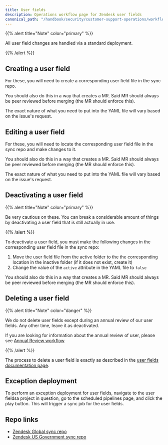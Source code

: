 ```yaml
---
title: User fields
description: Operations workflow page for Zendesk user fields
canonical_path: "/handbook/security/customer-support-operations/workflows/zendesk/user-fields"
---
```


{{% alert title="Note" color="primary" %}}

All user field changes are handled via a standard deployment.

{{% /alert %}}

## Creating a user field

For these, you will need to create a corresponding user field file in the sync repo.

You should also do this in a way that creates a MR. Said MR should always be peer reviewed before merging (the MR should enforce this).

The exact nature of what you need to put into the YAML file will vary based on the issue's request.

## Editing a user field

For these, you will need to locate the corresponding user field file in the sync repo and make changes to it.

You should also do this in a way that creates a MR. Said MR should always be peer reviewed before merging (the MR should enforce this).

The exact nature of what you need to put into the YAML file will vary based on the issue's request.

## Deactivating a user field

{{% alert title="Note" color="primary" %}}

Be very cautious on these. You can break a considerable amount of things by deactivating a user field that is still actually in use.

{{% /alert %}}

To deactivate a user field, you must make the following changes in the corresponding user field file in the sync repo:

1. Move the user field file from the active folder to the the corresponding location in the inactive folder (if it does not exist, create it)
1. Change the value of the `active` attribute in the YAML file to `false`

You should also do this in a way that creates a MR. Said MR should always be peer reviewed before merging (the MR should enforce this).

## Deleting a user field

{{% alert title="Note" color="danger" %}}

We do not delete user fields except during an annual review of our user fields. Any other time, leave it as deactivated.

If you are looking for information about the annual review of user, please see [Annual Review workflow](../annual-review)

{{% /alert %}}

The process to delete a user field is exactly as described in the [user fields documentation page](../../docs/zendesk/user-fields#deleting-user-fields).

## Exception deployment

To perform an exception deployment for user fields, navigate to the user fieldsa project in question, go to the scheduled pipelines page, and click the play button. This will trigger a sync job for the user fields.

## Repo links

- [Zendesk Global sync repo](https://gitlab.com/gitlab-support-readiness/zendesk-global/users/fields)
- [Zendesk US Government sync repo](https://gitlab.com/gitlab-support-readiness/zendesk-us-government/ousersrgs/fields)
